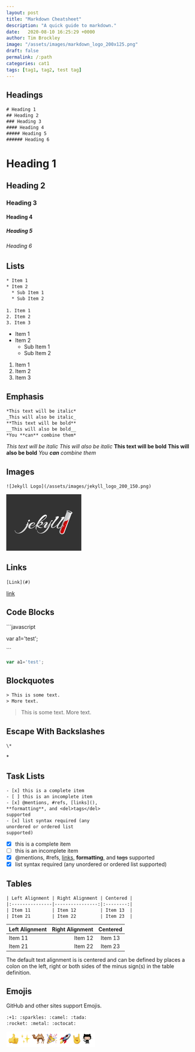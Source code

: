```yaml
---
layout: post
title: "Markdown Cheatsheet"
description: "A quick guide to markdown."
date:   2020-08-10 16:25:29 +0000
author: Tim Brockley
image: "/assets/images/markdown_logo_200x125.png"
draft: false
permalink: /:path
categories: cat1
tags: [tag1, tag2, test tag]
---
```


## Headings
```
# Heading 1
## Heading 2
### Heading 3
#### Heading 4
##### Heading 5
###### Heading 6
```
# Heading 1
## Heading 2
### Heading 3
#### Heading 4
##### Heading 5
###### Heading 6

## Lists
```
* Item 1
* Item 2
  * Sub Item 1
  * Sub Item 2

1. Item 1
2. Item 2
3. Item 3
```
* Item 1
* Item 2
  * Sub Item 1
  * Sub Item 2

1. Item 1
2. Item 2
3. Item 3

## Emphasis
```
*This text will be italic*
_This will also be italic_
**This text will be bold**
__This will also be bold__
*You **can** combine them*
```
*This text will be italic*
_This will also be italic_
**This text will be bold**
__This will also be bold__
*You **can** combine them*

## Images
```
![Jekyll Logo](/assets/images/jekyll_logo_200_150.png)
```
![Jekyll Logo](/assets/images/jekyll_logo_200_150.png)

## Links
```
[Link](#)
```
[link](#)

## Code Blocks

\`\`\`javascript

var a1='test';

\`\`\`
```javascript
var a1='test';
```

## Blockquotes
```
> This is some text.
> More text.
```
> This is some text.
> More text.

## Escape With Backslashes
```
\*
```
\*

## Task Lists
```
- [x] this is a complete item
- [ ] this is an incomplete item
- [x] @mentions, #refs, [links](),
**formatting**, and <del>tags</del>
supported
- [x] list syntax required (any
unordered or ordered list
supported)
```

- [x] this is a complete item
- [ ] this is an incomplete item
- [x] @mentions, #refs, [links](),
**formatting**, and <del>tags</del>
supported
- [x] list syntax required (any
unordered or ordered list
supported)

## Tables
```
| Left Alignment | Right Alignment | Centered |
|:---------------|----------------:|:--------:|
| Item 11        | Item 12         | Item 13  |
| Item 21        | Item 22         | Item 23  |
```

| Left Alignment | Right Alignment | Centered |
|:---------------|----------------:|:--------:|
| Item 11        | Item 12         | Item 13  |
| Item 21        | Item 22         | Item 23  |

The default text alignment is is centered and can be defined by places a colon on the left, right or both sides of the minus sign(s) in the table definition.

## Emojis
GitHub and other sites support Emojis.
```
:+1: :sparkles: :camel: :tada:
:rocket: :metal: :octocat:
```
![GitHub Emojis](/assets/images/github_emojis.png)
